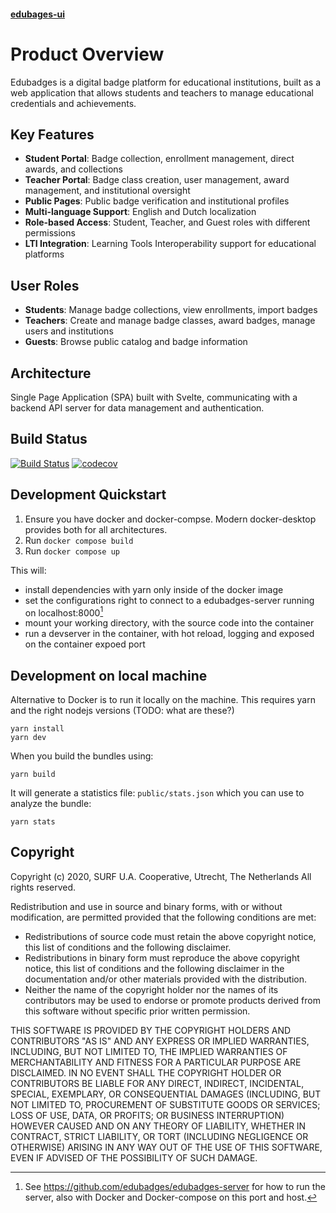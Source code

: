 #### [edubages-ui](#edubages-ui)

# Product Overview

Edubadges is a digital badge platform for educational institutions, built as a web application that allows students and teachers to manage educational credentials and achievements.

## Key Features

- **Student Portal**: Badge collection, enrollment management, direct awards, and collections
- **Teacher Portal**: Badge class creation, user management, award management, and institutional oversight
- **Public Pages**: Public badge verification and institutional profiles
- **Multi-language Support**: English and Dutch localization
- **Role-based Access**: Student, Teacher, and Guest roles with different permissions
- **LTI Integration**: Learning Tools Interoperability support for educational platforms

## User Roles

- **Students**: Manage badge collections, view enrollments, import badges
- **Teachers**: Create and manage badge classes, award badges, manage users and institutions
- **Guests**: Browse public catalog and badge information

## Architecture

Single Page Application (SPA) built with Svelte, communicating with a backend API server for data management and authentication.

## Build Status

[![Build Status](https://travis-ci.com/edubadges/edubadges-ui.svg?branch=master)](https://travis-ci.com/edubadges/edubadges-ui)
[![codecov](https://codecov.io/gh/edubadges/edubadges-ui/branch/master/graph/badge.svg)](https://codecov.io/gh/edubadges/edubadges-ui)

## Development Quickstart

1. Ensure you have docker and docker-compse. Modern docker-desktop provides both for all architectures.
2. Run `docker compose build`
3. Run `docker compose up`

This will:

* install dependencies with yarn only inside of the docker image
* set the configurations right to connect to a edubadges-server running on localhost:8000[^1]
* mount your working directory, with the source code into the container
* run a devserver in the container, with hot reload, logging and exposed on the container expoed port

## Development on local machine

Alternative to Docker is to run it locally on the machine. This requires yarn
and the right nodejs versions (TODO: what are these?)

```
yarn install
yarn dev
```

When you build the bundles using:
```
yarn build
```
It will generate a statistics file: `public/stats.json` which you can use to analyze the bundle:
```
yarn stats
```

## Copyright
Copyright (c) 2020, SURF U.A. Cooperative, Utrecht, The Netherlands
All rights reserved.

Redistribution and use in source and binary forms, with or without modification, are permitted provided that the following conditions are met:

* Redistributions of source code must retain the above copyright notice, this list of conditions and the following disclaimer.
* Redistributions in binary form must reproduce the above copyright notice, this list of conditions and the following disclaimer in the documentation and/or other materials provided with the distribution.
* Neither the name of the copyright holder nor the names of its contributors may be used to endorse or promote products derived from this software without specific prior written permission.

THIS SOFTWARE IS PROVIDED BY THE COPYRIGHT HOLDERS AND CONTRIBUTORS "AS IS" AND ANY EXPRESS OR IMPLIED WARRANTIES, INCLUDING, BUT NOT LIMITED TO, THE IMPLIED WARRANTIES OF MERCHANTABILITY AND FITNESS FOR A PARTICULAR PURPOSE ARE DISCLAIMED. IN NO EVENT SHALL THE COPYRIGHT HOLDER OR CONTRIBUTORS BE LIABLE FOR ANY DIRECT, INDIRECT, INCIDENTAL, SPECIAL, EXEMPLARY, OR CONSEQUENTIAL DAMAGES (INCLUDING, BUT NOT LIMITED TO, PROCUREMENT OF SUBSTITUTE GOODS OR SERVICES; LOSS OF USE, DATA, OR PROFITS; OR BUSINESS INTERRUPTION) HOWEVER CAUSED AND ON ANY THEORY OF LIABILITY, WHETHER IN CONTRACT, STRICT LIABILITY, OR TORT (INCLUDING NEGLIGENCE OR OTHERWISE) ARISING IN ANY WAY OUT OF THE USE OF THIS SOFTWARE, EVEN IF ADVISED OF THE POSSIBILITY OF SUCH DAMAGE.

[^1]: See https://github.com/edubadges/edubadges-server for how to run the
    server, also with Docker and Docker-compose on this port and host.
